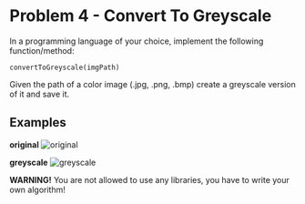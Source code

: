 # Problem 4 - Convert To Greyscale

In a programming language of your choice, implement the following function/method:
```
convertToGreyscale(imgPath)
```
Given the path of a color image (.jpg, .png, .bmp) create a greyscale version of it and save it.

## Examples
**original**
![original](../images/john-romero.jpg)

**greyscale**
![greyscale](../images/john-romero-greyscale.jpg)

**WARNING!** You are not allowed to use any libraries, you have to write your own algorithm!
